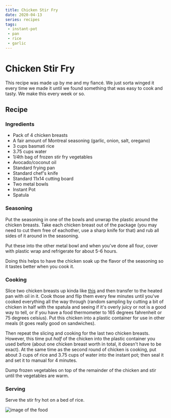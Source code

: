 ```yaml
---
title: Chicken Stir Fry
date: 2020-04-13
series: recipes
tags:
 - instant-pot
 - pan
 - rice
 - garlic
---
```


# Chicken Stir Fry

This recipe was made up by me and my fiancé. We just sorta winged it every time
we made it until we found something that was easy to cook and tasty. We make
this every week or so.

## Recipe

### Ingredients

- Pack of 4 chicken breasts
- A fair amount of Montreal seasoning (garlic, onion, salt, oregano)
- 3 cups basmati rice
- 3.75 cups water
- 1/4th bag of frozen stir fry vegetables
- Avocado/coconut oil
- Standard frying pan
- Standard chef's knife
- Standard 11x14 cutting board
- Two metal bowls
- Instant Pot
- Spatula

### Seasoning

Put the seasoning in one of the bowls and unwrap the plastic around the chicken
breasts. Take each chicken breast out of the package (you may need to cut them
free of eachother, use a sharp knife for that) and rub all sides of it around in
the seasoning. 

Put these into the other metal bowl and when you've done all four, cover with
plastic wrap and refrigerate for about 5-6 hours.

Doing this helps to have the chicken soak up the flavor of the seasoning so it
tastes better when you cook it.

### Cooking

Slice two chicken breasts up kinda like
[this](https://www.seriouseats.com/2014/04/knife-skills-how-to-slice-chicken-breast-for-stir-fries.html)
and then transfer to the heated pan with oil in it. Cook those and flip them
every few minutes until you've cooked everything all the way through (random
sampling by cutting a bit of chicken in half with the spatula and seeing if it's
overly juicy or not is a good way to tell, or if you have a food thermometer to
165 degrees fahrenheit or 75 degrees celsius). Put this chicken into a plastic
container for use in other meals (it goes really good on sandwiches).

Then repeat the slicing and cooking for the last two chicken breasts. However,
this time put _half_ of the chicken into the plastic container you used before
(about one chicken breast worth in total, it doesn't have to be exact). At the
same time as the second round of chicken is cooking, put about 3 cups of rice
and 3.75 cups of water into the instant pot; then seal it and set it to manual
for 4 minutes.

Dump frozen vegetables on top of the remainder of the chicken and stir until the
vegetables are warm.

### Serving

Serve the stir fry hot on a bed of rice.

![image of the food](/static/blog/chicken-stir-fry.jpg)
